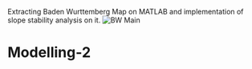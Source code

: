 Extracting Baden Wurttemberg Map on MATLAB and implementation of slope stability analysis on it.
![BW Main](https://user-images.githubusercontent.com/89296448/132203062-130c1ebb-e8e8-4b4c-981c-b62c83dbd68f.jpg)
# Modelling-2
